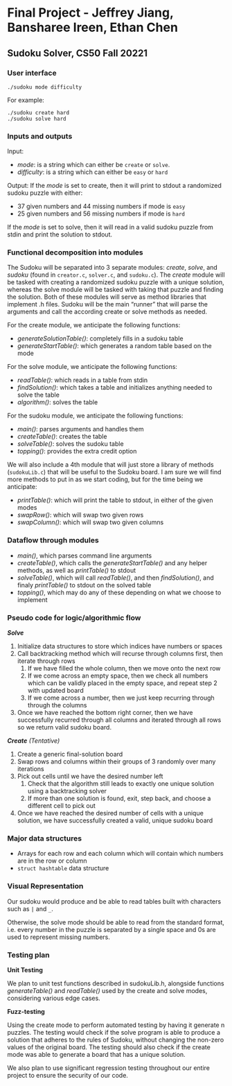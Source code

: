 # Final Project - Jeffrey Jiang, Bansharee Ireen, Ethan Chen
## Sudoku Solver, CS50 Fall 20221

### User interface

```text
./sudoku mode difficulty
```

For example: 

```text
./sudoku create hard
./sudoku solve hard
```

### Inputs and outputs

Input: 
- _mode_: is a string which can either be `create` or `solve`. 
- _difficulty_: is a string which can either be `easy` or `hard`

Output: 
If the _mode_ is set to create, then it will print to stdout a randomized sudoku puzzle with either: 
- 37 given numbers and 44 missing numbers if mode is `easy`
- 25 given numbers and 56 missing numbers if mode is `hard`

If the _mode_ is set to solve, then it will read in a valid sudoku puzzle from stdin and print the solution to stdout. 

### Functional decomposition into modules

The Sudoku will be separated into 3 separate modules: _create_, _solve_, and _sudoku_ (found in `creator.c`, `solver.c`, and `sudoku.c`). The _create_ module will be tasked with creating a randomized sudoku puzzle with a unique solution, whereas the solve module will be tasked with taking that puzzle and finding the solution. Both of these modules will serve as method libraries that implement .h files. Sudoku will be the main “runner” that will parse the arguments and call the according create or solve methods as needed.

For the create module, we anticipate the following functions:
* _generateSolutionTable()_: completely fills in a sudoku table
* _generateStartTable()_: which generates a random table based on the mode

For the solve module, we anticipate the following functions:
* _readTable()_: which reads in a table from stdin
* _findSolution()_: which takes a table and initializes anything needed to solve the table
* _algorithm()_: solves the table

For the sudoku module, we anticipate the following functions:
* _main()_: parses arguments and handles them
* _createTable()_: creates the table
* _solveTable()_: solves the sudoku table
* _topping()_: provides the extra credit option

We will also include a 4th module that will just store a library of methods (`sudokuLib.c`) that will be useful to the Sudoku board. I am sure we will find more methods to put in as we start coding, but for the time being we anticipate:

* _printTable()_: which will print the table to stdout, in either of the given modes
* _swapRow()_: which will swap two given rows
* _swapColumn()_: which will swap two given columns


### Dataflow through modules

* _main()_, which parses command line arguments
* _createTable()_, which calls the _generateStartTable()_ and any helper methods, as well as _printTable()_ to stdout
* _solveTable()_, which will call _readTable()_, and then _findSolution()_, and finaly _printTable()_ to stdout on the solved table
* _topping()_, which may do any of these depending on what we choose to implement


### Pseudo code for logic/algorithmic flow

*__Solve__*
1. Initialize data structures to store which indices have numbers or spaces
2. Call backtracking method which will recurse through columns first, then iterate through rows
    1. If we have filled the whole column, then we move onto the next row
    2. If we come across an empty space, then we check all numbers which can be validly placed in the empty space, and repeat step 2 with updated board
    3. If we come across a number, then we just keep recurring through through the columns
3. Once we have reached the bottom right corner, then we have successfully recurred through all columns and iterated through all rows so we return valid sudoku board. 

*__Create__ (Tentative)*
1. Create a generic final-solution board
2. Swap rows and columns within their groups of 3 randomly over many iterations
3. Pick out cells until we have the desired number left
    1. Check that the algorithm still leads to exactly one unique solution using a backtracking solver
    2. If more than one solution is found, exit, step back, and choose a different cell to pick out
4. Once we have reached the desired number of cells with a unique solution, we have successfully created a valid, unique sudoku board


### Major data structures

* Arrays for each row and each column which will contain which numbers are in the row or column
* `struct hashtable` data structure


### Visual Representation

Our sudoku would produce and be able to read tables built with characters such as `|` and `_`.

Otherwise, the solve mode should be able to read from the standard format, i.e. every number in the puzzle is separated by a single space and 0s are used to represent missing numbers.

### Testing plan

__Unit Testing__

We plan to unit test functions described in sudokuLib.h, alongside functions _generateTable()_ and _readTable()_ used by the create and solve modes, considering various edge cases.


__Fuzz-testing__

Using the create mode to perform automated testing by having it generate n puzzles. The testing would check if the solve program is able to produce a solution that adheres to the rules of Sudoku, without changing the non-zero values of the original board. The testing should also check if the create mode was able to generate a board that has a unique solution.

We also plan to use significant regression testing throughout our entire project to ensure the security of our code.